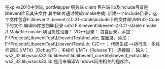 在xp vs2010中测试,
portMapper  服务端
client 客户端
lib及include目录是libevent库及其头文件 其中lib库通过微软nmake生成:
	新建一个include目录，这个文件包含F:\libevent\libevent-2.0.21-stable\include下的文件和\WIN32-Code下的文件
	编译lib库放到lib目录
	cd/d F:\libevent\libevent-2.0.21-stable
	nmake /f Makefile.nmake
项目属性设置：
VC++目录：
包含目录，添加：F:\Projects\LibeventTest\LibeventTest\Include;
库目录，添加：F:\Projects\LibeventTest\LibeventTest\Lib;
C/C++：
代码生成-->运行库：多线程调试 (/MTd)（Debug下），多线程 (/MT)（Release下）
连接器：
输入：ws2_32.lib;wsock32.lib;libevent.lib;libevent_core.lib;libevent_extras.lib;
ws2_32.lib;wsock32.lib;是用来编译Windows网络相关的程序库。